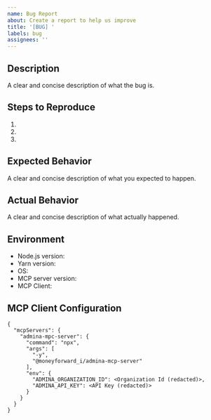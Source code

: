 ```yaml
---
name: Bug Report
about: Create a report to help us improve
title: '[BUG] '
labels: bug
assignees: ''
---
```


## Description
A clear and concise description of what the bug is.

## Steps to Reproduce
1. 
2. 
3. 

## Expected Behavior
A clear and concise description of what you expected to happen.

## Actual Behavior
A clear and concise description of what actually happened.

## Environment
- Node.js version:
- Yarn version:
- OS:
- MCP server version:
- MCP Client: 

## MCP Client Configuration
```
{
  "mcpServers": {
    "admina-mpc-server": {
      "command": "npx",
      "args": [
        "-y",
        "@moneyforward_i/admina-mcp-server"
      ],
      "env": {
        "ADMINA_ORGANIZATION_ID": <Organization Id (redacted)>,
        "ADMINA_API_KEY": <API Key (redacted)>
      }
    }
  }
}
```